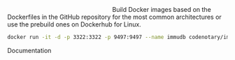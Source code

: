 <page-section id="immudb-easy-setup-section" style="padding: 240px !important;">
<i-container>
<i-row>
    <i-column>
        <page-section-header title="Easy setup" color="white" :bottom="0">
            <span class="cn-text-white">
							Build Docker images based on the Dockerfiles in the GitHub repository
							for the most common architectures or use the prebuild ones on Dockerhub for Linux.
						</span>
        </page-section-header>
    </i-column>
</i-row>
<i-row>
<i-column>

~~~bash
docker run -it -d -p 3322:3322 -p 9497:9497 --name immudb codenotary/immudb:latest
~~~

</i-column>
</i-row>
<i-row>
<i-column>
	<p class="action _display-flex _flex-direction-row _justify-content-center">
		<cn-button
			variant="secondary"
			href="https://docs.immudb.io"
			target="_blank"
			rel="nofollow"
			size="lg"
		>
			Documentation
		</cn-button>
	</p>
</i-column>
</i-row>
</i-container>
</page-section>
